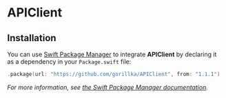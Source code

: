 # APIClient

## Installation

You can use [Swift Package Manager](https://github.com/apple/swift-package-manager) to integrate **APIClient** by declaring it as a dependency in your `Package.swift` file:

```swift
.package(url: "https://github.com/gorillka/APIClient", from: "1.1.1")
```

*For more information, see [the Swift Package Manager documentation](https://github.com/apple/swift-package-manager/tree/master/Documentation).*
